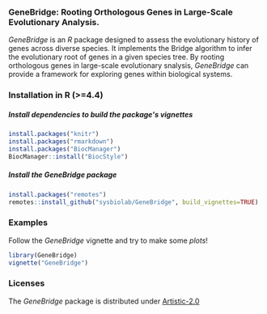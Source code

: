 ### GeneBridge: Rooting Orthologous Genes in Large-Scale Evolutionary Analysis.

*GeneBridge* is an *R* package designed to assess the evolutionary history of genes across diverse species. It implements the Bridge algorithm to infer the evolutionary root of genes in a given species tree. By rooting orthologous genes in large-scale evolutionary snalysis, *GeneBridge* can provide a framework for exploring genes within biological systems.

### Installation in R (>=4.4)

##### Install dependencies to build the package's vignettes

```r
install.packages("knitr")
install.packages("rmarkdown")
install.packages("BiocManager")
BiocManager::install("BiocStyle")
```

##### Install the GeneBridge package

```r
install.packages("remotes")
remotes::install_github("sysbiolab/GeneBridge", build_vignettes=TRUE)
```

### Examples

Follow the *GeneBridge* vignette and try to make some *plots*!

```r
library(GeneBridge)
vignette("GeneBridge")
```

### Licenses

The *GeneBridge* package is distributed under [Artistic-2.0](https://www.r-project.org/Licenses/Artistic-2.0)
